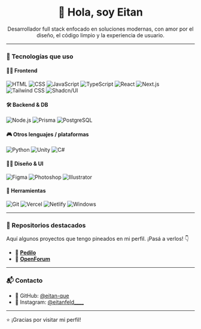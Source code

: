 <h1 align="center">👋 Hola, soy Eitan</h1>

<p align="center">Desarrollador full stack enfocado en soluciones modernas, con amor por el diseño, el código limpio y la experiencia de usuario.</p>

---

### 🚀 Tecnologías que uso

#### 🧑‍💻 Frontend
![HTML](https://img.shields.io/badge/-HTML5-E34F26?style=flat&logo=html5&logoColor=fff)
![CSS](https://img.shields.io/badge/-CSS3-1572B6?style=flat&logo=css3&logoColor=fff)
![JavaScript](https://img.shields.io/badge/-JavaScript-F7DF1E?style=flat&logo=javascript&logoColor=000)
![TypeScript](https://img.shields.io/badge/-TypeScript-3178C6?style=flat&logo=typescript&logoColor=fff)
![React](https://img.shields.io/badge/-React-61DAFB?style=flat&logo=react&logoColor=000)
![Next.js](https://img.shields.io/badge/-Next.js-000000?style=flat&logo=nextdotjs)
![Tailwind CSS](https://img.shields.io/badge/-TailwindCSS-06B6D4?style=flat&logo=tailwindcss&logoColor=fff)
![Shadcn/UI](https://img.shields.io/badge/-Shadcn/UI-000000?style=flat&logo=tailwindcss)

#### 🛠️ Backend & DB
![Node.js](https://img.shields.io/badge/-Node.js-339933?style=flat&logo=node.js&logoColor=fff)
![Prisma](https://img.shields.io/badge/-Prisma-2D3748?style=flat&logo=prisma&logoColor=white)
![PostgreSQL](https://img.shields.io/badge/-PostgreSQL-4169E1?style=flat&logo=postgresql&logoColor=fff)

#### 🎮 Otros lenguajes / plataformas
![Python](https://img.shields.io/badge/-Python-3776AB?style=flat&logo=python&logoColor=fff)
![Unity](https://img.shields.io/badge/-Unity-000000?style=flat&logo=unity&logoColor=white)
![C#](https://img.shields.io/badge/-C%23-239120?style=flat&logo=c-sharp&logoColor=white)

#### 🧑‍🎨 Diseño & UI
![Figma](https://img.shields.io/badge/-Figma-F24E1E?style=flat&logo=figma&logoColor=fff)
![Photoshop](https://img.shields.io/badge/-Photoshop-31A8FF?style=flat&logo=adobephotoshop&logoColor=fff)
![Illustrator](https://img.shields.io/badge/-Illustrator-FF9A00?style=flat&logo=adobeillustrator&logoColor=fff)

#### 🧰 Herramientas
![Git](https://img.shields.io/badge/-Git-F05032?style=flat&logo=git&logoColor=fff)
![Vercel](https://img.shields.io/badge/-Vercel-000000?style=flat&logo=vercel&logoColor=white)
![Netlify](https://img.shields.io/badge/-Netlify-00C7B7?style=flat&logo=netlify&logoColor=white)
![Windows](https://img.shields.io/badge/-Windows-0078D6?style=flat&logo=windows&logoColor=white)

---

### 📌 Repositorios destacados

Aquí algunos proyectos que tengo pineados en mi perfil. ¡Pasá a verlos! 👇  

- 🔗 [**Pedilo**](https://github.com/3-TIC-ORT/proyecto-3-pedilo)
- 🔗 [**OpenForum**](https://github.com/mercho40/openforum)

---

### 📬 Contacto

- 🐙 GitHub: [@eitan-que](https://github.com/eitan-que)
- 📸 Instagram: [@eitanfeld____](https://instagram.com/eitanfeld____)
<!-- - 💼 LinkedIn: _[Tu perfil acá]_ <!-- poné el link real cuando lo tengas -->

---

⭐ ¡Gracias por visitar mi perfil!
